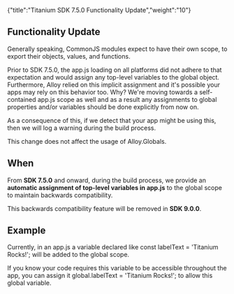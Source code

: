 {"title":"Titanium SDK 7.5.0 Functionality Update","weight":"10"} 

## Functionality Update

Generally speaking, CommonJS modules expect to have their own scope, to export their objects, values, and functions.

Prior to SDK 7.5.0, the app.js loading on all platforms did not adhere to that expectation and would assign any top-level variables to the global object. Furthermore, Alloy relied on this implicit assignment and it's possible your apps may rely on this behavior too. Why? We're moving towards a self-contained app.js scope as well and as a result any assignments to global properties and/or variables should be done explicitly from now on.

As a consequence of this, if we detect that your app might be using this, then we will log a warning during the build process.

This change does not affect the usage of Alloy.Globals.

## When

From **SDK 7.5.0** and onward, during the build process, we provide an **automatic assignment of top-level variables in app.js** to the global scope to maintain backwards compatibility.

This backwards compatibility feature will be removed in **SDK 9.0.0**.

## Example

Currently, in an app.js a variable declared like const labelText = 'Titanium Rocks!'; will be added to the global scope.

If you know your code requires this variable to be accessible throughout the app, you can assign it global.labelText = 'Titanium Rocks!'; to allow this global variable.
